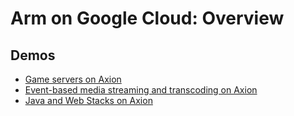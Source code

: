 # Arm on Google Cloud: Overview

## Demos

-   [Game servers on Axion](./gaming-demo/README.md)
-   [Event-based media streaming and transcoding on Axion](./media-demo/README.md)
-   [Java and Web Stacks on Axion](./web-demo/README.md)
